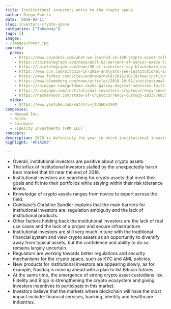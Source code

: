 ```yaml
---
title: Institutional investors entry to the crypto space
author: Diego Puerto
date: '2019-02-11'
slug: investors-crypto-space
categories: ["Takeaway"]
tags: []
images:
- /images/cover.jpg
sources:
  press:
    - https://www.coindesk.com/what-we-learned-in-100-crypto-asset-talks-with-institutional-investors?msg=You+were+successfully+subscribed
    - https://cointelegraph.com/news/poll-63-percent-of-senior-execs-lack-understanding-of-blockchain-tech
    - https://cointelegraph.com/news/40-of-investors-say-blockchain-could-be-most-transformative-tech-since-internet-survey
    - https://www.ccn.com/bitcoin-in-2019-analysts-see-institutional-investors-wading-into-crypto/
    - https://www.forbes.com/sites/andrewarnold/2018/10/19/how-institutional-investors-are-changing-the-cryptocurrency-market/#5397b501ffe9
    - https://www.bloomberg.com/news/articles/2018-10-01/institutional-investors-are-using-back-door-for-crypto-purchases
    - https://coingape.com/goldman-sachs-galaxy-digital-ventures-faith-in-bitgo/
    - https://coingape.com/institutional-investors-cryptocurrency-investments/
    - https://hackernoon.com/state-of-cryptocurrency-custody-2933776835a2
  video:
    - https://www.youtube.com/watch?v=jTVQWOxVX4M
companies:
  - Nasqad Inc.
  - BitGo
  - Coinbase
  - Fidelity Investments (FRM LLC)
concepts:
description: 2019 is definitely the year in which institutional investors capital is flowing into the crypto space.
highlight: '#F1A208'

---
```


- Overall, institutional investors are positive about crypto assets.
- The influx of institutional investors stalled by the unexpectedly harsh bear market that hit near the end of 2018. 
- Institutional investors are searching for crypto assets that meet their goals and fit into their portfolios while staying within their risk tolerance levels.
- Knowledge of crypto assets ranges from novice to expert across the field.
- Coinbase’s Christine Sandler explains that the main barriers for institutional investors are: regulation ambiguity and the lack of institutional products.
- Other factors holding back the institutional investors are the lack of real use cases and the lack of a proper and secure infrastructure.
- Institutional investors are still very much in tune with the traditional financial system and view crypto assets as an opportunity to diversify away from typical assets, but the confidence and ability to do so remains largely uncertain.
- Regulators are working towards better regulations and security mechanisms for the crypto space, such as KYC and AML policies.
- New products for institutional investors are appearing slowly, as for example, Nasdaq is moving ahead with a plan to list Bitcoin futures.
- At the same time, the emergence of strong crypto asset custodians like Fidelity and Bitgo is strengthening the crypto ecosystem and giving investors incentives to participate in this market.
- Investors believe that the markets where blockchain will have the most impact include: financial services, banking, identity and healthcare industries.

